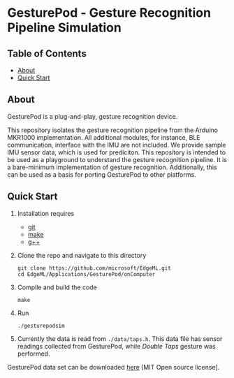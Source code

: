 GesturePod - Gesture Recognition Pipeline Simulation
=========================

## Table of Contents

- [About](#about)
- [Quick Start](#quick-start)

## About

GesturePod is a plug-and-play, gesture recognition device. 

This repository isolates the gesture recognition pipeline from the Arduino
MKR1000 implementation. All additional modules, for instance, BLE
communication, interface with the IMU are not included. We provide sample IMU
sensor data, which is used for prediciton. This repository is intended to be
used as a playground to understand the gesture recognition pipeline. It is a
bare-minimum implementation of gesture recognition. Additionally, this can be
used as a basis for porting GesturePod to other  platforms.

## Quick Start

1. Installation requires 
	- [git](https://git-scm.com/) 
	- [make](https://www.gnu.org/software/make/)
	- [g++](https://gcc.gnu.org/)

2. Clone the repo and navigate to this directory
	```
	git clone https://github.com/microsoft/EdgeML.git
	cd EdgeML/Applications/GesturePod/onComputer
	```
3. Compile and build the code
	```
	make
	```
4. Run
	```
	./gesturepodsim
	```
5. Currently the data is read from ```./data/taps.h```. This data file has
   sensor readings collected from GesturePod, while *Double Taps* gesture was
   performed.

GesturePod data set can be downloaded [here](https://www.microsoft.com/en-us/research/uploads/prod/2018/05/dataTR_v1.tar.gz) [MIT Open source license].


